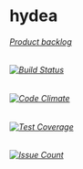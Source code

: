 # hydea
###### [Product backlog](https://docs.google.com/spreadsheets/d/13nRrrNHnRrLA40qjXNct4FVXtXXHJmQrAF0Z7SjJx9s/edit#gid=0)
###### [![Build Status](https://travis-ci.org/hydea/hydea.svg?branch=master)](https://travis-ci.org/hydea/hydea)
###### [![Code Climate](https://codeclimate.com/github/hydea/hydea.png)](https://codeclimate.com/github/hydea/hydea)
###### [![Test Coverage](https://codeclimate.com/github/hydea/hydea/badges/coverage.svg)](https://codeclimate.com/github/hydea/hydea/coverage/)
###### [![Issue Count](https://codeclimate.com/github/hydea/hydea/badges/issue_count.svg)](https://codeclimate.com/github/hydea/hydea)
